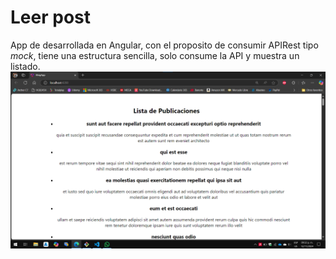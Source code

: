 # Leer post
App de desarrollada en Angular, con el proposito de consumir APIRest tipo *mock*, tiene una estructura sencilla, solo consume la API y muestra un listado.
![Codigo funcionando y mostranto listado de publicaciones](img/image.png)
